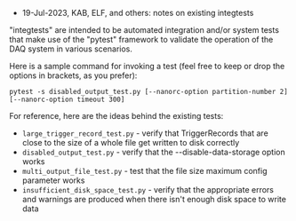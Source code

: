 * 19-Jul-2023, KAB, ELF, and others: notes on existing integtests

"integtests" are intended to be automated integration and/or system tests that make use of the
"pytest" framework to validate the operation of the DAQ system in various scenarios.

Here is a sample command for invoking a test (feel free to keep or drop the options in brackets, as you prefer):

```
pytest -s disabled_output_test.py [--nanorc-option partition-number 2] [--nanorc-option timeout 300]
```

For reference, here are the ideas behind the existing tests:
* `large_trigger_record_test.py` - verify that TriggerRecords that are close to the size of a whole file get written to disk correctly
* `disabled_output_test.py` - verify that the --disable-data-storage option works
* `multi_output_file_test.py` - test that the file size maximum config parameter works
* `insufficient_disk_space_test.py` - verify that the appropriate errors and warnings are produced when there isn't enough disk space to write data
